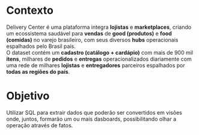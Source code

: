 # Contexto  

Delivery Center é uma plataforma integra **lojistas** e **marketplaces**, criando um ecossistema saudável para **vendas** de **good (produtos)** e **food (comidas)** no varejo brasileiro, com seus diversos **hubs** operacionais espalhados pelo Brasil país.  
O dataset contém um **cadastro (catálogo + cardápio)** com mais de 900 mil **itens**, milhares de **pedidos** e **entregas** operacionalizados diariamente com uma rede de milhares **lojistas** e **entregadores** parceiros espalhados por **todas as regiões do país**.  

# Objetivo  

Utilizar SQL para extrair dados que poderão ser convertidos em visões onde, juntos, formarão um ou mais dasboards, possibilitando olhar a operação através de fatos. 

